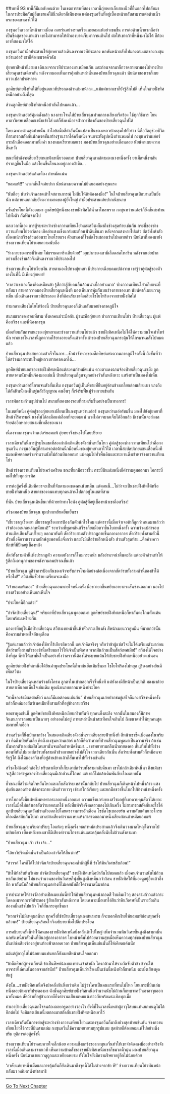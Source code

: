 ##บทที่ 93 ยานี้ก็มีผลกับคนด้วย
ในเขตการรบที่สอง เวลานี้กุ่ยหยาเก็บสองนิ้วที่ยื่นออกไปกลับมา ในการประมือกับผู้อื่นเขาแค่ใช้นิ้วเดียวก็เพียงพอ แต่กงซุนอวิ๋นที่อยู่เบื้องหน้ากลับสามารถต่อต้านนิ้วแรกของเขาเอาไว้ได้

กงซุนอวิ๋นเวลานี้หน้าขาวเผือด ถอยร่นอย่างรวดเร็วและยอมแพ้อย่างขมขื่น การต่อต้านนิ้วแรกถือว่าเป็นขีดสุดของเขาแล้ว เขาไม่สามารถให้ตัวเองบาดเจ็บมากจนเกินไป ต่อให้เขาคว้าที่หนึ่งมาไม่ได้ ก็ต้องเอาที่สองมาให้ได้

กงซุนอวิ๋นกำมือประสานให้กุ่ยหยาแล้วเดินลงจากเวทีประลอง พอหันหน้ากลับไปมองตรงเขตของกงซุนหว่านเอ๋อร์ เขาก็ต้องขมวดคิ้วฉับ

กุ่ยหยาสีหน้านิ่งสงบ เดินลงจากเวทีประลองมาเหมือนกัน และก่อนจากมาก็กวาดสายตามองไปทางป๋ายเสี่ยวฉุนเช่นเดียวกัน หลังจากมองเห็นการคุ้มกันเหล่านั้นของป๋ายเสี่ยวฉุนแล้ว นัยน์ตาของเขาก็เผยแววแปลกประหลาด

ลูกศิษย์ชายฝั่งทิศใต้ที่อยู่นอกเวทีประลองล้วนก้มหน้าลง...แม้แต่พวกเขาก็ยังรู้สึกไม่ดี เห็นใจชายฝั่งทิศเหนืออย่างถึงที่สุด

ส่วนลูกศิษย์ชายฝั่งทิศเหนือบ้ากันไปหมดแล้ว...

กงซุนหว่านเอ๋อร์คุ้มคลั่งแล้ว นางกระโจนใส่ป๋ายเสี่ยวฉุนท่ามกลางเสียงกรีดร้อง ใช้ทุกวิธีการ โยนคาถาวิเศษเหลือคณานับเข้าใส่ แต่ก็ยังคงมิอาจฝ่าการป้องกันของป๋ายเสี่ยวฉุนไปได้

โดยเฉพาะด่านสุดท้ายนั่น กำไลข้อมือสีดำอันนั้นแปลงเป็นของเหลวปกคลุมไปทั่วร่าง นี่คือวัตถุช่วยชีวิตที่สามารถสกัดกั้นนักพรตขั้นสร้างฐานรากได้ครั้งหนึ่ง จนกระทั่งธูปหนึ่งก้านหมดไป กงซุนหว่านเอ๋อร์กระอักเลือดออกมาหนึ่งคำ นางหมดเรี่ยวหมดแรง มองป๋ายเสี่ยวฉุนอย่างเลื่อนลอย นัยน์ตาเผยความสิ้นหวัง

ขณะที่กำลังจะเสี่ยงเรียกนกฟ่งเหนี่ยวออกมา ป๋ายเสี่ยวฉุนเหล่ตามองนางหนึ่งครั้ง ยาเม็ดหนึ่งพลันปรากฏขึ้นในมือ แล้วโยนขึ้นโยนลงอยู่กลางฝ่ามือ...

กงซุนหว่านเอ๋อร์แค้นเคือง กำหมัดแน่น

“ยอมแพ้!!” นางกลั้นใจเอ่ยปาก นัยน์ตาเผยความไม่ยินยอมอย่างรุนแรง

“นับถือๆ นับว่าเจ้าฉลาดเข้าใจสถานการณ์ ไม่บีบให้ข้าต้องลงมือ!” ในใจป๋ายเสี่ยวฉุนเบิกบานเป็นยิ่งนัก แต่ภายนอกกลับยังคงวางมาดของผู้ยิ่งใหญ่ กำมือประสานเอ่ยปากเนิบนาบ

ครั้นประโยคนี้ดังออกมา ลูกศิษย์ผู้หนึ่งของชายฝั่งทิศใต้น้ำตาไหลพราก กงซุนหว่านเอ๋อร์ก็ยิ่งสั่นสะท้านไปทั้งตัว กัดฟันจากไป

และเวลานี้เอง การสู้รบระหว่างซ่างกวานเทียนโย่วและสวีซงก็มาถึงช่วงสุดท้ายเช่นกัน กระบี่ของซ่างกวานเทียนโย่วตวัดลง เกิดลำแสงแข็งแกร่งสะเทือนฟ้าดินขึ้นมา หลังจากแสงหายไปแล้ว สัตว์ทั้งห้าตัวเบื้องหน้าสวีซงล้วนอ่อนระโหยโรยแรง ตัวเขาเองก็โซซัดโซเซถอนร่นไปหลายก้าว นัยน์ตาที่มองมายังซ่างกวานเทียนโย่วเผยความนับถือ

“ร่างกายของกระบี่วิเศษ ไม่ธรรมดาจริงเสียด้วย!” มุมปากของเขามีเลือดสดไหลริน หลังจากเอ่ยปากอย่างเชื่องช้าแล้วจึงเดินลงจากเวทีประลองไป

ซ่างกวานเทียนโย่วเงียบงัน สายตามองไปทางกุ่ยหยา มีประกายเฉียบคมเปล่งวาบ เขารู้ว่าคู่ต่อสู้ของตัวเองในที่นี้ มีเพียงกุ่ยหยา!

‘คาดว่าเขาเองก็คงคิดเหมือนข้า รู้สึกว่าสู้กับคนอื่นล้วนน่าเบื่ออย่างมาก’ ซ่างกวานเทียนโย่วเก็บกระบี่กลับมา สายตากวาดมองป๋ายเสี่ยวฉุนหนึ่งที มองเห็นการคุ้มกันบนร่างกายของเขา นัยน์ตาก็เผยแววดูหมิ่น เมื่อเดินลงจากเวทีประลอง สิ่งที่ต้อนรับเขาคือเสียงไชโยโห่ร้องจากชายฝั่งทิศใต้

ท่ามกลางเสียงไชโยโห่ร้องนี้ ป๋ายเสี่ยวฉุนเองก็เดินกลับมาอย่างภาคภูมิใจ

สนามแรกของรอบที่สาม ทั้งหกคนประมือกัน ผู้ชนะคือกุ่ยหยา ซ่างกวานเทียนโย่ว ป๋ายเสี่ยวฉุน ผู้แพ้คือสวีซง และพี่น้องกงซุน

เมื่อเทียบกับการชนะของกุ่ยหยาและซ่างกวานเทียนโย่วแล้ว ชายฝั่งทิศเหนือไม่ได้ให้ความสนใจเท่าไหร่นัก พวกเขาในเวลานี้ถูกความไร้ยางอายครั้งแล้วครั้งเล่าของป๋ายเสี่ยวฉุนกระตุ้นให้โกรธจนคลั่งไปหมดแล้ว

ป๋ายเสี่ยวฉุนประสบความสำเร็จในการ...ชักนำจังหวะของศึกศิษย์แห่งความภาคภูมิใจครั้งนี้ ถึงขั้นที่ว่าได้สร้างผลกระทบใหญ่หลวงยากคาดเดาได้...

ลูกศิษย์ฝ่ายนอกของชายฝั่งทิศเหนือแต่ละคนกำหมัดแน่น ดวงตาแดงฉานจ้องป๋ายเสี่ยวฉุนเขม็ง ถูกสายตาคนนับหมื่นจ้องมองเช่นนี้ ป๋ายเสี่ยวฉุนก็ลูบจมูกอย่างวัวสันหลังหวะ แสร้งทำเป็นมองไม่เห็น

กงซุนหว่านเอ๋อร์โกรธจนตัวสั่นเทิ้ม กงซุนอวิ๋นผู้เป็นพี่ชายที่ยืนอยู่ด้านข้างเกลี้ยกล่อมเสียงเบา นางถึงได้กัดฟันนั่งลงฟื้นฟูพลังวิญญาณ คนอื่นๆ ก็เร่งรีบฟื้นฟูร่างกายเช่นกัน

เวลาพักสามก้านธูปผ่านไป สนามที่สองของรอบที่สามเริ่มขึ้นอย่างเป็นทางการ!

ในเขตที่หนึ่ง คู่ต่อสู้ของกุ่ยหยาเปลี่ยนเป็นกงซุนหว่านเอ๋อร์ กงซุนหว่านเอ๋อร์ขมขื่น มองไปยังกุ่ยหยาที่สีหน้าไร้อารมณ์ นางไม่ได้ลงมือแต่เลือกที่จะยอมแพ้ นางไม่อาจบาดเจ็บได้อีกแล้ว มิเช่นนั้นจะส่งผลร้ายต่ออีกหลายสนามที่เหลือของนาง

เนื่องจากกงซุนหว่านเอ๋อร์ยอมแพ้ กุ่ยหยาจึงชนะไปโดยปริยาย

เวลาเดียวกันนี้การสู้รบในเขตที่สองกำลังเกิดเสียงดังสนั่นหวั่นไหว คู่ต่อสู้ของซ่างกวานเทียนโย่วคือกงซุนอวิ๋น กงซุนอวิ๋นผู้ที่สามารถต่อต้านนิ้วมือหนึ่งของกุ่ยหยาเอาไว้ได้ เวลานี้สะบัดปลายแขนเสื้อหนึ่งที แมลงพิษตลอดร่างจำนวนนับไม่ถ้วนบินออกมา แผ่คลุมไปทั่วพื้นดินและทะยานดิ่งเข้าหาซ่างกวานเทียนโย่ว

สีหน้าซ่างกวานเทียนโย่วเคร่งเครียด ขณะที่ยกมือขวาขึ้น กระบี่บินเล่มหนึ่งก็คำรามตูมออกมา ไอกระบี่แผ่ไปทั่วทุกสารทิศ

การต่อสู้ครั้งนี้เดิมทีควรจะเป็นที่จับตามองของคนนับหมื่น แต่ตอนนี้...ไม่ว่าจะเป็นชายฝั่งทิศใต้หรือชายฝั่งทิศเหนือ สายตาของคนแทบทุกคนล้วนไปตกอยู่ในเขตที่สาม

ที่นั่น ป๋ายเสี่ยวฉุนเดินขึ้นเวทีด้วยท่าทางโอหัง คู่ต่อสู้ที่อยู่เบื้องหน้าเขาคือสวีซง!

สวีซงมองป๋ายเสี่ยวฉุน มุมปากเหยียดยิ้มเย็นชา

“เชี่ยวชาญเรื่องยา เชี่ยวชาญเรื่องการป้องกันตัวนักใช่ไหม แต่คราวนี้เมื่อเจ้าเจอข้าก็ถูกกำหนดมาแล้วว่าเจ้าต้องอเนจอนาถหนักแน่!” ระหว่างที่พูดพลันสวีซงก็ยกมือขวาขึ้นโบกหนึ่งครั้ง ความว่างเปล่ารอบด้านเกิดเสียงลั่นเปรี๊ยะๆ ออกมาทันที สัตว์ร้ายสามตัวปรากฏกายขึ้นกลางอากาศ สัตว์ร้ายทั้งสามตัวนี้ ตัวหนึ่งคือวานรขนาดยักษ์สูงพอหนึ่งจั้งกว่า และยังมีเสือร้ายอีกหนึ่งตัว ส่วนตัวสุดท้าย...คือค้างคาวยักษ์ที่มีปีกอยู่เบื้องหลัง

สัตว์ทั้งสามตัวนี้เพิ่งปรากฏตัว ความอหังการก็โหมกระหน่ำ พลังอำนาจน่าตื่นตะลึง แต่ละตัวล้วนทำให้รู้สึกถึงอานุภาพของพลังรวมลมปราณขั้นเก้า

“ป๋ายเสี่ยวฉุน ดูสิว่าการป้องกันของเจ้าจะรับการโจมตีอย่างต่อเนื่องจากสัตว์รบทั้งสามตัวนี้ของข้าได้หรือไม่!” สวีซงยิ้มชั่วร้าย เตรียมจะลงมือ

“เจ้ายอมแพ้เถอะ” ป๋ายเสี่ยวฉุนถอนหายใจหนึ่งครั้ง มือขวายกขึ้นหยิบเอายากระสันซ่านออกมา มองไปทางสวีซงอย่างเห็นอกเห็นใจ

“ประโยคนี้อีกแล้ว!”

“กำจัดป๋ายเสี่ยวฉุน!” พริบตาที่ป๋ายเสี่ยวฉุนพูดออกมา ลูกศิษย์ชายฝั่งทิศเหนือก็พากันตะโกนคั่งแค้นโดยพร้อมเพรียงกัน

มองยาที่อยู่ในมือป๋ายเสี่ยวฉุน สวีซงเงยหน้าขึ้นฟ้าหัวเราะเสียงดัง สีหน้าเผยแววดูหมิ่น ที่มากกว่านั้นคือความลำพองใจอันดุเดือด

“รู้แต่แรกแล้วว่าเจ้าต้องใช้ยาไร้เกียรติพวกนี้ แต่เจ้าคิดจริงๆ หรือว่าข้าผู้แซ่สวีจะไม่ได้เตรียมตัวมาก่อน สัตว์รบทั้งสามตัวของข้านี้เตรียมมาไว้ให้เจ้าเป็นพิเศษ พวกมันล้วนเป็นสัตว์เพศเมีย!” สวีซงได้ใจอย่างถึงที่สุด นี่ทำให้เขามั่นใจเป็นอย่างยิ่งว่าคราวนี้ต้องได้ระบายแค้นให้กับชายฝั่งทิศเหนืออย่างแน่นอน

ลูกศิษย์ชายฝั่งทิศเหนือได้ยินคำพูดประโยคนี้ก็พากันฮึกเหิมขึ้นมา ไชโยโห่ร้องไม่หยุด กู่ร้องอย่างยินดีเพื่อสวีซง

ในใจป๋ายเสี่ยวฉุนหล่นร่วงดังโครม ลูกตาในเบ้ากลอกเร็วจี๋หนึ่งที แต่ยังคงมีสีหน้าเป็นปกติ มองมาด้วยสายตาเห็นอกเห็นใจเช่นเดิม พูดเนิบนาบออกมาหนึ่งประโยค

“ยานี้ของข้ามีผลต่อสัตว์ และก็มีผลต่อคนเช่นกัน” ป๋ายเสี่ยวฉุนเอ่ยปากข่มขู่เสร็จก็มองสวีซงหนึ่งครั้ง แล้วก็เหล่มองสัตว์เพศเมียทั้งสามตัวที่อยู่ข้างกายสวีซง

พอเขาพูดเช่นนี้ ลูกศิษย์ชายฝั่งทิศเหนือเงียบกริบทันที ทุกคนอึ้งตะลึง จากนั้นในสมองก็มีภาพจินตนาการลอยมาเป็นฉากๆ อย่างอดไม่อยู่ ภาพเหล่านั้นน่าสะเทือนใจเกินไป ถึงขนาดทำให้ทุกคนสูดลมหายใจเฮือก

ส่วนสวีซงก็ยิ่งเบิกตากว้าง ในสมองเกิดเสียงดังสนั่นราวเสียงสายฟ้าหนึ่งที สีหน้าเขาซีดเผือดลงในพริบตา คิดถึงเป่ยหันเลี่ย คิดถึงกงซุนหว่านเอ๋อร์ แล้วก็คิดว่าหากที่ป๋ายเสี่ยวฉุนพูดมาเป็นความจริง ถ้าเช่นนั้นหากตัวเองสัมผัสโดนยานั่นจนเกิดกำหนัดขึ้นมา... เขาพยายามกลืนน้ำลายลงคอ สั่นเทิ้มไปทั้งร่างตอนที่หันไปมองสัตว์รบทั้งสามตัวข้างกายอย่างไม่ตั้งใจ เวลาเดียวกันนั้น สัตว์รบทั้งสามตัวก็เหมือนจะรับรู้ได้ ถึงได้มองสวีซงที่อยู่ด้านข้างแล้วก็สั่นเทาไปทั้งร่างเช่นกัน

สวีซงไม่ลังเลอีกต่อไป พริบตาเดียวก็เก็บเอาสัตว์รบทั้งสามกลับคืนมา เขาไม่กล้าเดิมพันนี่นา ถึงแม้เขาจะรู้สึกว่าคำพูดของป๋ายเสี่ยวฉุนมีเก้าส่วนที่โกหก แต่เขาก็ไม่กล้าเดิมพันกับเรื่องแบบนั้น

ชั่วขณะที่สวีซงจิตใจหวั่นไหวและเก็บสัตว์รบเหล่านั้นกลับไป ป๋ายเสี่ยวฉุนก็เดินหน้าไปหนึ่งก้าว แสงคุ้มกันตลอดร่างเปล่งกระกาย เดินก้าวยาวๆ เข้ามาใกล้เรื่อยๆ และยกมือขวาขึ้นโบกไปข้างหน้าหนึ่งครั้ง

การโบกครั้งนี้แผ่พลังมหาศาลระลอกหนึ่งออกมา ความแข็งแกร่งของสวีซงอยู่ที่เขาควบคุมสัตว์ได้เยอะ เวลานี้เมื่อไม่กล้าเอาสัตว์รบออกมาใช้ พลังที่แท้จริงจึงลดฮวบลงไปเกินครึ่ง ไม่สามารถสกัดกั้นอะไรได้ ถูกป๋ายเสี่ยวฉุนตวัดม้วนตัวออกไปโดยตรงจนกระอักเลือด โซซัดโซเซถอยร่น ความคับแค้นและโกรธเคืองตัดสลับกันไปมา เขาเปล่งเสียงคำรามแหบแห้งกำสรดออกมาหนึ่งเสียงก่อนกำหมัดยอมแพ้

ป๋ายเสี่ยวฉุนกะพริบตาปริบๆ ไอแห้งๆ หนึ่งครั้ง พอกำหมัดประสานแล้วจึงเดินวางมาดใหญ่โตจากไป แปบเดียว เบื้องหลังของเขาก็มีเสียงคำรามโกรธแค้นและคลุ้มคลั่งนับไม่ถ้วนดังตามมา

“ป๋ายเสี่ยวฉุน เจ้า เจ้า เจ้า...”

“ไอ้ยาวิปริตเม็ดนั้นจำเป็นต้องกำจัดให้สิ้นซาก!”

“สวรรค์ ใครก็ได้ไปกำจัดเจ้าป๋ายเสี่ยวฉุนจอมต่ำช้าผู้นี้ที ข้าให้หินวิเศษสิบก้อน!”

“ข้าให้ห้าสิบหินวิเศษ กำจัดป๋ายเสี่ยวฉุน!” ชายฝั่งทิศเหนือบ้ากันไปหมดแล้ว เมื่อคนจำนวนนับไม่ถ้วนพากันเอ่ยปาก ไม่นานจำนวนของหินวิเศษก็พุ่งขึ้นสูงถึงหมื่นกว่าก้อน ชายฝั่งทิศใต้ที่มองดูอยู่อึ้งแล้วอึ้งอีก พากันนับถือป๋ายเสี่ยวฉุนอย่างที่ไม่เคยนับถือใครขนาดนี้มาก่อน

การประกาศให้รางวัลอย่างเปิดเผยเช่นนี้ทำให้ป๋ายเสี่ยวฉุนหน้าถอดสี รีบเดินเร็วๆ สองสามก้าวแล้วกระโดดลงมาจากเวทีประลอง รู้สึกเสียวสันหลังวาบ โดยเฉพาะเมื่อเขาได้ยินว่าหินวิเศษที่เป็นรางวัลเกินสองหมื่นเข้าไปแล้ว ใจก็สั่นกระตุกขึ้นมา

“พวกเจ้าไม่มีเหตุผลนี่นา ทุกครั้งที่ข้าป๋ายเสี่ยวฉุนลงสนามรบ ก็จะบอกอีกฝ่ายให้ยอมแพ้ก่อนทุกครั้งแล้วนะ!” ป๋ายเสี่ยวฉุนร้อนใจจึงอธิบายเพิ่มไปอีกประโยค

การอธิบายครั้งนี้ทำให้คนของชายฝั่งทิศเหนือยิ่งคลั่งเข้าไปใหญ่ เพิ่มจำนวนหินวิเศษขึ้นสูงถึงสามหมื่น นกฟ่งเหนี่ยวตัวนั้นที่บินอยู่กลางอากาศ ใบหน้าเต็มไปด้วยความสุขเมื่อเห็นความทุกข์ของป๋ายเสี่ยวฉุน มันเปล่งเสียงร้องอยู่บนท้องฟ้าตลอดเวลา ป๋ายเสี่ยวฉุนเห็นเช่นนั้นก็ให้เคียดแค้นนัก

แม้แต่ผู้อาวุโสไม่น้อยบนแท่นยกก็ยังเผยสีหน้าสนใจออกมา

“ข้าคือศิษย์ผู้ทรงเกียรติ ข้าเป็นศิษย์น้องของท่านเจ้าสำนัก ใครกล้ามาให้รางวัลจับตัวข้า ข้าจะให้อาจารย์ไล่คนนั้นออกจากสำนัก!” ป๋ายเสี่ยวฉุนเห็นว่าเรื่องเป็นเช่นนี้หนังหัวก็ชาหนึบ ตะเบ็งเสียงพูดข่มขู่

ดังนั้น...ชายฝั่งทิศเหนือจึงบ้าคลั่งกันยิ่งกว่าเดิม ไม่รู้ว่าใครเป็นคนแรกที่ทนไม่ไหว โยนกระบี่บินเล่มหนึ่งลอยข้ามเวทีประลองมา ดังนั้นลูกศิษย์ชายฝั่งทิศเหนือจำนวนนับไม่ถ้วนก็แทบจะควักเอาอาวุธออกมาทั้งหมด สัตว์รบที่อยู่ข้างกายก็ยิ่งคำรามเสียงแหบแห้งราวกับพร้อมระเบิดทุกเมื่อ

ทำเอาป๋ายเสี่ยวฉุนตกใจจนต้องถอยกรูดอย่างว่องไว ยังดีที่ในเวลานี้เหล่าผู้อาวุโสบนแท่นยกทนดูไม่ได้อีกต่อไป จึงมีแสงเส้นหนึ่งตกลงมาสกัดกั้นชายฝั่งทิศเหนือเอาไว้

เวลาเดียวกันนั้นการต่อสู้ระหว่างซ่างกวานเทียนโย่วและกงซุนอวิ๋นก็มาถึงช่วงสุดท้ายเช่นกัน ซ่างกวานเทียนโย่วใช้กระบี่บินสามเล่ม กงซุนอวิ๋นใช้ความพยายามทุกรูปแบบ สุดท้ายก็ต้องยอมแพ้ไปอย่างนิ่งขรึม ยุติการต่อสู้ครั้งนี้

ซ่างกวานเทียนโย่วหอบหายใจเล็กน้อย ความแข็งแกร่งของกงซุนอวิ๋นทำให้เขาจำต้องลงมืออย่างจริงจัง เวลานี้เมื่อเดินลงมาจากเวที เห็นความบ้าคลั่งของชายฝั่งทิศเหนือเขาก็ขมวดคิ้วมุ่น มองป๋ายเสี่ยวฉุนหนึ่งครั้ง นัยน์ตาฉายแววดูถูกและเหยียดหยาม ทั้งในใจยังมีความริษยาอยู่อีกไม่น้อยด้วย

‘อาศัยแค่ยาหนึ่งเม็ดและการคุ้มกันก็ยังเดินมาถึงจุดนี้ได้ไม่ต่างจากข้า หึ!’ ซ่างกวานเทียนโย่วหันหน้ากลับมา หลับตานั่งทำสมาธิ

---------



[Go To Next Chapter]( ./94.md)